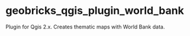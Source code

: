 # geobricks_qgis_plugin_world_bank
Plugin for Qgis 2.x. Creates thematic maps with World Bank data.

